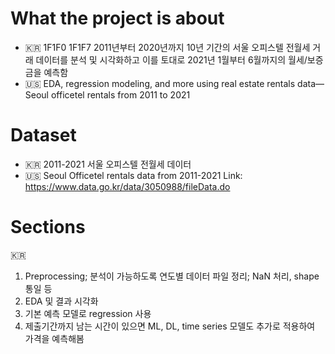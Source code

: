 # What the project is about
- 🇰🇷 1F1F0 1F1F7 2011년부터 2020년까지 10년 기간의 서울 오피스텔 전월세 거래 데이터를 분석 및 시각화하고 이를 토대로 2021년 1월부터 6월까지의 월세/보증금을 예측함
- 🇺🇸 EDA, regression modeling, and more using real estate rentals data—Seoul officetel rentals from 2011 to 2021 

# Dataset
- 🇰🇷 2011-2021 서울 오피스텔 전월세 데이터
- 🇺🇸 Seoul Officetel rentals data from 2011-2021 
Link: https://www.data.go.kr/data/3050988/fileData.do

# Sections
🇰🇷 
1. Preprocessing; 분석이 가능하도록 연도별 데이터 파일 정리; NaN 처리, shape 통일 등
2. EDA 및 결과 시각화
3. 기본 예측 모델로 regression 사용
4. 제출기간까지 남는 시간이 있으면 ML, DL, time series 모델도 추가로 적용하여 가격을 예측해봄
